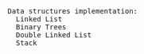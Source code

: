 <pre>
Data structures implementation:
  Linked List
  Binary Trees 
  Double Linked List 
  Stack
</pre>
